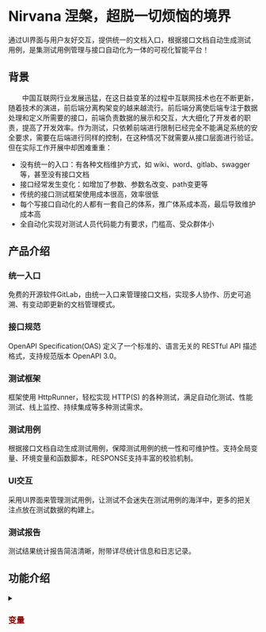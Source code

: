 # Nirvana  涅槃，超脱一切烦恼的境界
通过UI界面与用户友好交互，提供统一的文档入口，根据接口文档自动生成测试用例，是集测试用例管理与接口自动化为一体的可视化智能平台！

## 背景
 
  中国互联网行业发展迅猛，在这日益变革的过程中互联网技术也在不断更新，随着技术的演进，前后端分离构架变的越来越流行。前后端分离使后端专注于数据处理和定义所需要的接口，前端负责数据的展示和交互，大大细化了开发者的职责，提高了开发效率。作为测试，只依赖前端进行限制已经完全不能满足系统的安全要求，需要在后端进行同样的控制，在这种情况下就需要从接口层面进行验证。但在实际工作开展中却困难重重：
  
- 没有统一的入口：有各种文档维护方式，如 wiki、word、gitlab、swagger等，甚至没有接口文档
- 接口经常发生变化：如增加了参数、参数名改变、path变更等
- 传统的接口测试框架使用成本很高，效率很低
- 每个写接口自动化的人都有一套自己的体系，推广体系成本高，最后导致维护成本高
- 全自动化实现对测试人员代码能力有要求，门槛高、受众群体小


## 产品介绍
### 统一入口
免费的开源软件GitLab，由统一入口来管理接口文档，实现多人协作、历史可追溯、有变动即更新的文档管理模式。  
### 接口规范
OpenAPI Specification(OAS) 定义了一个标准的、语言无关的 RESTful API 描述格式，支持规范版本 OpenAPI 3.0。
### 测试框架
框架使用 HttpRunner，轻松实现 HTTP(S) 的各种测试，满足自动化测试、性能测试、线上监控、持续集成等多种测试需求。
### 测试用例
根据接口文档自动生成测试用例，保障测试用例的统一性和可维护性。支持全局变量、环境变量和函数脚本，RESPONSE支持丰富的校验机制。
### UI交互
采用UI界面来管理测试用例，让测试不会迷失在测试用例的海洋中，更多的把关注点放在测试数据的构建上。
### 测试报告
测试结果统计报告简洁清晰，附带详尽统计信息和日志记录。

## 功能介绍

<details>
  <summary><mark><font color=darkred>
   
   ### 变量
   </font></mark></summary>
  <p>
   
#### 全局变量（Global variables）
全部变量的作用域是在整个工作空间,作为系统默认的变量存在。


#### 环境变量（Environment variables）

环境变量的作用域是用例执行时所选择的环境内，如果一个key即存在全局变量中，又存在环境变量中，优先使用环境变量的值。  


###### *环境 在实际测试中会有多套环境，包括测试环境、预生产环境、或者针对不同版本的环境，每个环境对应的一些变量如请求地址、用户信息和中间件地址等都不相同，为了避免每测试一个环境都要手动修改相关数据，引入环境概念。*

#### 引用变量
通过特殊符号$引用变量，例如$Variables</p>

</details>
